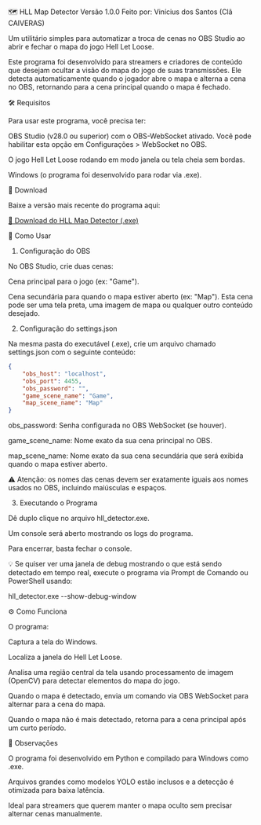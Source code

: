 🗺️ HLL Map Detector
Versão 1.0.0
Feito por: Vinícius dos Santos (Clã CAIVERAS)

Um utilitário simples para automatizar a troca de cenas no OBS Studio ao abrir e fechar o mapa do jogo Hell Let Loose.

Este programa foi desenvolvido para streamers e criadores de conteúdo que desejam ocultar a visão do mapa do jogo de suas transmissões. Ele detecta automaticamente quando o jogador abre o mapa e alterna a cena no OBS, retornando para a cena principal quando o mapa é fechado.

🛠️ Requisitos

Para usar este programa, você precisa ter:

OBS Studio (v28.0 ou superior) com o OBS-WebSocket ativado. Você pode habilitar esta opção em Configurações > WebSocket no OBS.

O jogo Hell Let Loose rodando em modo janela ou tela cheia sem bordas.

Windows (o programa foi desenvolvido para rodar via .exe).

💾 Download

Baixe a versão mais recente do programa aqui:

[🔗 Download do HLL Map Detector (.exe)](https://drive.google.com/file/d/1WBzVWxwdqfG_M9dqfi5zF8LjwPUR065O/view?usp=sharing)

🚀 Como Usar
1. Configuração do OBS

No OBS Studio, crie duas cenas:

Cena principal para o jogo (ex: "Game").

Cena secundária para quando o mapa estiver aberto (ex: "Map"). Esta cena pode ser uma tela preta, uma imagem de mapa ou qualquer outro conteúdo desejado.

2. Configuração do settings.json

Na mesma pasta do executável (.exe), crie um arquivo chamado settings.json com o seguinte conteúdo:

```json
{
    "obs_host": "localhost",
    "obs_port": 4455,
    "obs_password": "",
    "game_scene_name": "Game",
    "map_scene_name": "Map"
}
```

obs_password: Senha configurada no OBS WebSocket (se houver).

game_scene_name: Nome exato da sua cena principal no OBS.

map_scene_name: Nome exato da sua cena secundária que será exibida quando o mapa estiver aberto.

⚠️ Atenção: os nomes das cenas devem ser exatamente iguais aos nomes usados no OBS, incluindo maiúsculas e espaços.

3. Executando o Programa

Dê duplo clique no arquivo hll_detector.exe.

Um console será aberto mostrando os logs do programa.

Para encerrar, basta fechar o console.

💡 Se quiser ver uma janela de debug mostrando o que está sendo detectado em tempo real, execute o programa via Prompt de Comando ou PowerShell usando:

hll_detector.exe --show-debug-window

⚙️ Como Funciona

O programa:

Captura a tela do Windows.

Localiza a janela do Hell Let Loose.

Analisa uma região central da tela usando processamento de imagem (OpenCV) para detectar elementos do mapa do jogo.

Quando o mapa é detectado, envia um comando via OBS WebSocket para alternar para a cena do mapa.

Quando o mapa não é mais detectado, retorna para a cena principal após um curto período.

📝 Observações

O programa foi desenvolvido em Python e compilado para Windows como .exe.

Arquivos grandes como modelos YOLO estão inclusos e a detecção é otimizada para baixa latência.

Ideal para streamers que querem manter o mapa oculto sem precisar alternar cenas manualmente.